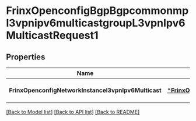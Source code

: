 # FrinxOpenconfigBgpBgpcommonmpl3vpnipv6multicastgroupL3vpnIpv6MulticastRequest1

## Properties
Name | Type | Description | Notes
------------ | ------------- | ------------- | -------------
**FrinxOpenconfigNetworkInstancel3vpnIpv6Multicast** | [***FrinxOpenconfigBgpBgpcommonmpl3vpnipv6multicastgroupL3vpnIpv6Multicast**](frinx.openconfig.bgp.bgpcommonmpl3vpnipv6multicastgroup.L3vpnIpv6Multicast.md) |  | [optional] [default to null]

[[Back to Model list]](../README.md#documentation-for-models) [[Back to API list]](../README.md#documentation-for-api-endpoints) [[Back to README]](../README.md)


